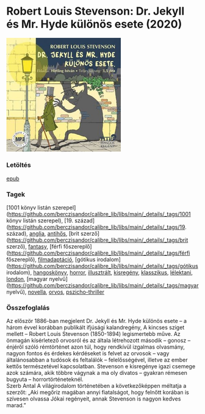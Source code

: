 # <a name="id_615">Robert Louis Stevenson: Dr. Jekyll és Mr. Hyde különös esete (2020)</a>
<img src="https://github.com/BercziSandor/calibre_lib/raw/main/libs/main/Robert%20Louis%20Stevenson/Dr.%20Jekyll%20es%20Mr.%20Hyde%20kulonos%20eset%20%28615%29/cover.jpg" alt="cover" width="300"/>

### Letöltés
[epub](https://github.com/BercziSandor/calibre_lib/raw/main/libs/main/Robert%20Louis%20Stevenson/Dr.%20Jekyll%20es%20Mr.%20Hyde%20kulonos%20eset%20%28615%29/Dr.%20Jekyll%20es%20Mr.%20Hyde%20kulonos%20-%20Robert%20Louis%20Stevenson.epub)

### Tagek
[1001 könyv listán szerepel](https://github.com/berczisandor/calibre_lib/libs/main/_details/_tags/1001 könyv listán szerepel), [19. század](https://github.com/berczisandor/calibre_lib/libs/main/_details/_tags/19. század), [anglia](https://github.com/berczisandor/calibre_lib/libs/main/_details/_tags/anglia), [antihős](https://github.com/berczisandor/calibre_lib/libs/main/_details/_tags/antihős), [brit szerző](https://github.com/berczisandor/calibre_lib/libs/main/_details/_tags/brit szerző), [fantasy](https://github.com/berczisandor/calibre_lib/libs/main/_details/_tags/fantasy), [férfi főszereplő](https://github.com/berczisandor/calibre_lib/libs/main/_details/_tags/férfi főszereplő), [filmadaptáció](https://github.com/berczisandor/calibre_lib/libs/main/_details/_tags/filmadaptáció), [gótikus irodalom](https://github.com/berczisandor/calibre_lib/libs/main/_details/_tags/gótikus irodalom), [hangoskönyv](https://github.com/berczisandor/calibre_lib/libs/main/_details/_tags/hangoskönyv), [horror](https://github.com/berczisandor/calibre_lib/libs/main/_details/_tags/horror), [illusztrált](https://github.com/berczisandor/calibre_lib/libs/main/_details/_tags/illusztrált), [kisregény](https://github.com/berczisandor/calibre_lib/libs/main/_details/_tags/kisregény), [klasszikus](https://github.com/berczisandor/calibre_lib/libs/main/_details/_tags/klasszikus), [lélektani](https://github.com/berczisandor/calibre_lib/libs/main/_details/_tags/lélektani), [london](https://github.com/berczisandor/calibre_lib/libs/main/_details/_tags/london), [magyar nyelvű](https://github.com/berczisandor/calibre_lib/libs/main/_details/_tags/magyar nyelvű), [novella](https://github.com/berczisandor/calibre_lib/libs/main/_details/_tags/novella), [orvos](https://github.com/berczisandor/calibre_lib/libs/main/_details/_tags/orvos), [pszicho-thriller](https://github.com/berczisandor/calibre_lib/libs/main/_details/_tags/pszicho-thriller)

### Összefoglalás
<div>
<p>Az először 1886-ban megjelent Dr. Jekyll és Mr. Hyde különös esete – a három évvel korábban publikált ifjúsági kalandregény, A kincses sziget mellett – Robert Louis Stevenson (1850-1894) legismertebb műve. Az önmagán kísérletező orvosról és az általa létrehozott második – gonosz – énjéről szóló rémtörténet azon túl, hogy rendkívül izgalmas olvasmány, nagyon fontos és érdekes kérdéseket is felvet az orvosok – vagy általánosabban a tudósok és feltalálók – felelősségével, illetve az ember kettős természetével kapcsolatban. Stevenson e kisregénye igazi csemege azok számára, akik többre vágynak a ma oly divatos – gyakran rémesen bugyuta – horrortörténeteknél.<br>Szerb Antal A világirodalom történetében a következőképpen méltatja a szerzőt: „Aki megőriz magában annyi fiatalságot, hogy felnőtt korában is szívesen olvassa Jókai regényeit, annak Stevenson is nagyon kedves marad.”</p></div>


